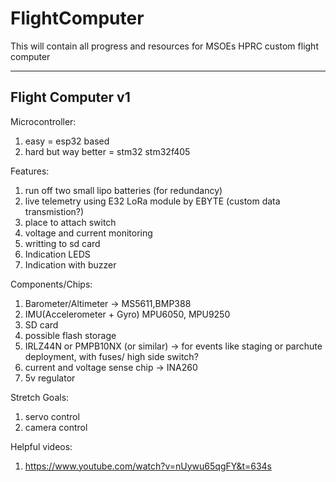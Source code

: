 # FlightComputer
This will contain all progress and resources for MSOEs HPRC custom flight computer

--------------------
Flight Computer v1
--------------------
Microcontroller:
1. easy = esp32 based
2. hard but way better = stm32 stm32f405

Features:
1. run off two small lipo batteries (for redundancy)
2. live telemetry using E32 LoRa module by EBYTE (custom data transmistion?)
3. place to attach switch
4. voltage and current monitoring
5. writting to sd card
6. Indication LEDS
7. Indication with buzzer

Components/Chips:
1. Barometer/Altimeter -> MS5611,BMP388
2.  IMU(Accelerometer + Gyro) MPU6050, MPU9250
3. SD card
4. possible flash storage
5. IRLZ44N or PMPB10NX (or similar) -> for events like staging or parchute deployment, with fuses/ high side switch?
6. current and voltage sense chip -> INA260
7. 5v regulator

Stretch Goals:
1. servo control
2. camera control

Helpful videos:
1. https://www.youtube.com/watch?v=nUywu65qgFY&t=634s


